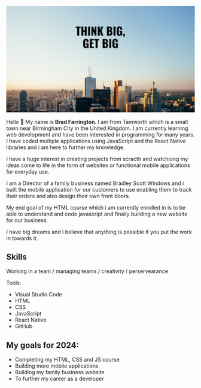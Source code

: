 
![Welcome Banner](./ThinkBig,GetBig.png)

Hello 👋 My name is <strong>Brad Farrington</strong>. I am from Tamworth which is a small town near Birmingham City in the United Kingdom.
I am currently learning web development and have been interested in programming for many years.
I have coded multiple applications using JavaScript and the React Native libraries and i am here to further my knowledge.

I have a huge interest in creating projects from scracth and watchiong my ideas come to life in the form of websites or functional mobile applications for everyday use. 

I am a Director of a family business named Bradley Scott Windows and i built the mobile application for our customers to use enabling them to track their orders and also design their own front doors.

My end goal of my HTML course which i am currently enrolled in is to be able to understand and code javascript and finally building a new website for our business.

I have big dreams and i believe that anything is possible if you put the work in towards it.

## Skills

Working in a team / managing teams / creativity / perservearance

Tools:
- Visual Studio Code
- HTML
- CSS
- JavaScript
- React Native
- GitHub

## My goals for 2024:
- Completing my HTML, CSS and JS course
- Building more mobile applications
- Building my family business website
- To further my career as a developer
